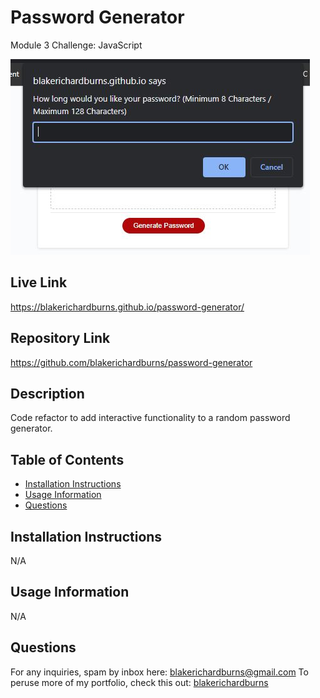 # Password Generator
Module 3 Challenge: JavaScript

![Alt text](./assets/screenshot.JPG "Screenshot")

## Live Link
https://blakerichardburns.github.io/password-generator/

## Repository Link
https://github.com/blakerichardburns/password-generator

## Description
Code refactor to add interactive functionality to a random password generator.

  ## Table of Contents
  * [Installation Instructions](#installation-instructions)
  * [Usage Information](#usage-information)
  * [Questions](#questions)

  ## Installation Instructions
  N/A

  ## Usage Information
  N/A 
  
  ## Questions
  For any inquiries, spam by inbox here: blakerichardburns@gmail.com
  To peruse more of my portfolio, check this out: [blakerichardburns](https://github.com/blakerichardburns)
